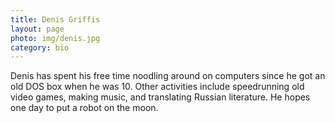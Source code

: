 ```yaml
---
title: Denis Griffis
layout: page
photo: img/denis.jpg
category: bio
---
```


Denis has spent his free time noodling around on computers since he got an old DOS box when he was 10.  Other activities include speedrunning old video games, making music, and translating Russian literature.  He hopes one day to put a robot on the moon.
